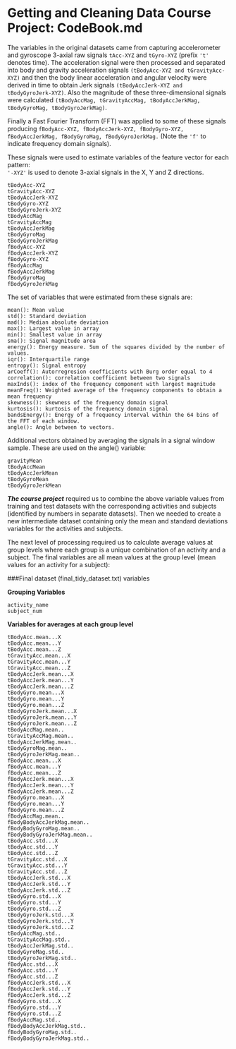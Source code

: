 # Getting and Cleaning Data Course Project: CodeBook.md

The variables in the original datasets came from capturing accelerometer and gyroscope 3-axial raw signals ```tAcc-XYZ``` and ```tGyro-XYZ``` (prefix ```'t'``` denotes time). The acceleration signal were then processed and separated into body and gravity acceleration signals ```(tBodyAcc-XYZ and tGravityAcc-XYZ)``` and then the body linear acceleration and angular velocity were derived in time to obtain Jerk signals ```(tBodyAccJerk-XYZ and tBodyGyroJerk-XYZ)```. Also the magnitude of these three-dimensional signals were calculated ```(tBodyAccMag, tGravityAccMag, tBodyAccJerkMag, tBodyGyroMag, tBodyGyroJerkMag)```. 

Finally a Fast Fourier Transform (FFT) was applied to some of these signals producing ```fBodyAcc-XYZ, fBodyAccJerk-XYZ, fBodyGyro-XYZ, fBodyAccJerkMag, fBodyGyroMag, fBodyGyroJerkMag.``` (Note the ```'f'``` to indicate frequency domain signals). 

These signals were used to estimate variables of the feature vector for each pattern:  
```'-XYZ'``` is used to denote 3-axial signals in the X, Y and Z directions.
```
tBodyAcc-XYZ
tGravityAcc-XYZ
tBodyAccJerk-XYZ
tBodyGyro-XYZ
tBodyGyroJerk-XYZ
tBodyAccMag
tGravityAccMag
tBodyAccJerkMag
tBodyGyroMag
tBodyGyroJerkMag
fBodyAcc-XYZ
fBodyAccJerk-XYZ
fBodyGyro-XYZ
fBodyAccMag
fBodyAccJerkMag
fBodyGyroMag
fBodyGyroJerkMag
```

The set of variables that were estimated from these signals are: 
```
mean(): Mean value
std(): Standard deviation
mad(): Median absolute deviation 
max(): Largest value in array
min(): Smallest value in array
sma(): Signal magnitude area
energy(): Energy measure. Sum of the squares divided by the number of values. 
iqr(): Interquartile range 
entropy(): Signal entropy
arCoeff(): Autorregresion coefficients with Burg order equal to 4
correlation(): correlation coefficient between two signals
maxInds(): index of the frequency component with largest magnitude
meanFreq(): Weighted average of the frequency components to obtain a mean frequency
skewness(): skewness of the frequency domain signal 
kurtosis(): kurtosis of the frequency domain signal 
bandsEnergy(): Energy of a frequency interval within the 64 bins of the FFT of each window.
angle(): Angle between to vectors.
```

Additional vectors obtained by averaging the signals in a signal window sample. These are used on the angle() variable:

```
gravityMean
tBodyAccMean
tBodyAccJerkMean
tBodyGyroMean
tBodyGyroJerkMean
```

***The course project*** required us to combine the above variable values from training and test datasets with the corresponding activities and subjects (identified by numbers in separate datasets). Then we needed to create a new intermediate dataset containing only the mean and standard deviations variables for the activities and subjects.

The next level of processing required us to calculate average values at group levels where each group is a unique combination of an activity and a subject. The final variables are all mean values at the group level (mean values for an activity for a subject):

###Final dataset (final_tidy_dataset.txt) variables

**Grouping Variables**
```
activity_name
subject_num
```
**Variables for averages at each group level**
```
tBodyAcc.mean...X
tBodyAcc.mean...Y
tBodyAcc.mean...Z
tGravityAcc.mean...X
tGravityAcc.mean...Y
tGravityAcc.mean...Z
tBodyAccJerk.mean...X
tBodyAccJerk.mean...Y
tBodyAccJerk.mean...Z
tBodyGyro.mean...X
tBodyGyro.mean...Y
tBodyGyro.mean...Z
tBodyGyroJerk.mean...X
tBodyGyroJerk.mean...Y
tBodyGyroJerk.mean...Z
tBodyAccMag.mean..
tGravityAccMag.mean..
tBodyAccJerkMag.mean..
tBodyGyroMag.mean..
tBodyGyroJerkMag.mean..
fBodyAcc.mean...X
fBodyAcc.mean...Y
fBodyAcc.mean...Z
fBodyAccJerk.mean...X
fBodyAccJerk.mean...Y
fBodyAccJerk.mean...Z
fBodyGyro.mean...X
fBodyGyro.mean...Y
fBodyGyro.mean...Z
fBodyAccMag.mean..
fBodyBodyAccJerkMag.mean..
fBodyBodyGyroMag.mean..
fBodyBodyGyroJerkMag.mean..
tBodyAcc.std...X
tBodyAcc.std...Y
tBodyAcc.std...Z
tGravityAcc.std...X
tGravityAcc.std...Y
tGravityAcc.std...Z
tBodyAccJerk.std...X
tBodyAccJerk.std...Y
tBodyAccJerk.std...Z
tBodyGyro.std...X
tBodyGyro.std...Y
tBodyGyro.std...Z
tBodyGyroJerk.std...X
tBodyGyroJerk.std...Y
tBodyGyroJerk.std...Z
tBodyAccMag.std..
tGravityAccMag.std..
tBodyAccJerkMag.std..
tBodyGyroMag.std..
tBodyGyroJerkMag.std..
fBodyAcc.std...X
fBodyAcc.std...Y
fBodyAcc.std...Z
fBodyAccJerk.std...X
fBodyAccJerk.std...Y
fBodyAccJerk.std...Z
fBodyGyro.std...X
fBodyGyro.std...Y
fBodyGyro.std...Z
fBodyAccMag.std..
fBodyBodyAccJerkMag.std..
fBodyBodyGyroMag.std..
fBodyBodyGyroJerkMag.std..
```